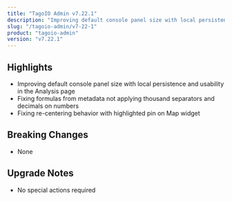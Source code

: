 ```yaml
---
title: "TagoIO Admin v7.22.1"
description: "Improving default console panel size with local persistence and usability in the Analysis page"
slug: "/tagoio-admin/v7-22-1"
product: "tagoio-admin"
version: "v7.22.1"
---
```


## Highlights

- Improving default console panel size with local persistence and usability in the Analysis page
- Fixing formulas from metadata not applying thousand separators and decimals on numbers
- Fixing re-centering behavior with highlighted pin on Map widget

## Breaking Changes

- None

## Upgrade Notes

- No special actions required
